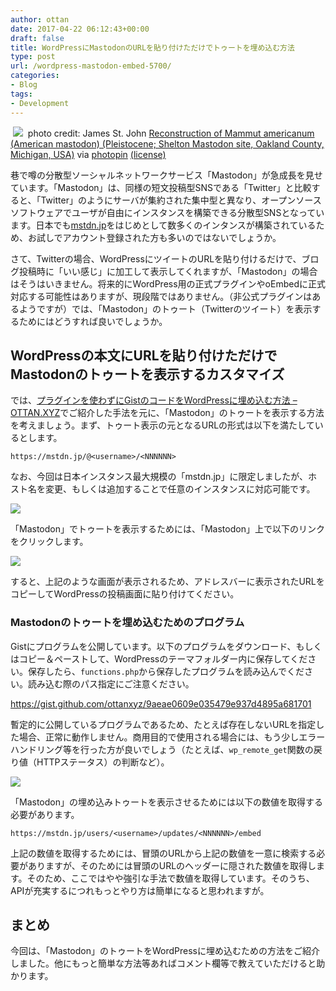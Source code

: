 ```yaml
---
author: ottan
date: 2017-04-22 06:12:43+00:00
draft: false
title: WordPressにMastodonのURLを貼り付けただけでトゥートを埋め込む方法
type: post
url: /wordpress-mastodon-embed-5700/
categories:
- Blog
tags:
- Development
---
```


 ![](/uploads/2017/04/170422-58faefe1b74dd.jpg)
 photo credit: James St. John [Reconstruction of Mammut americanum (American mastodon) (Pleistocene; Shelton Mastodon site, Oakland County, Michigan, USA)](http://www.flickr.com/photos/47445767@N05/32290915030) via [photopin](http://photopin.com) [(license)](https://creativecommons.org/licenses/by/2.0/) 



巷で噂の分散型ソーシャルネットワークサービス「Mastodon」が急成長を見せています。「Mastodon」は、同様の短文投稿型SNSである「Twitter」と比較すると、「Twitter」のようにサーバが集約された集中型と異なり、オープンソースソフトウェアでユーザが自由にインスタンスを構築できる分散型SNSとなっています。日本でも[mstdn.jp](https://mstdn.jp/)をはじめとして数多くのインタンスが構築されているため、お試しでアカウント登録された方も多いのではないでしょうか。





さて、Twitterの場合、WordPressにツイートのURLを貼り付けるだけで、ブログ投稿時に「いい感じ」に加工して表示してくれますが、「Mastodon」の場合はそうはいきません。将来的にWordPress用の正式プラグインやoEmbedに正式対応する可能性はありますが、現段階ではありません。（非公式プラグインはあるようですが）では、「Mastodon」のトゥート（Twitterのツイート）を表示するためにはどうすれば良いでしょうか。





## WordPressの本文にURLを貼り付けただけでMastodonのトゥートを表示するカスタマイズ





では、[プラグインを使わずにGistのコードをWordPressに埋め込む方法 – OTTAN.XYZ](/gist-wordpress-embed-6861/)でご紹介した手法を元に、「Mastodon」のトゥートを表示する方法を考えましょう。まず、トゥート表示の元となるURLの形式は以下を満たしているとします。




    
    https://mstdn.jp/@<username>/<NNNNNN>





なお、今回は日本インスタンス最大規模の「mstdn.jp」に限定しましたが、ホスト名を変更、もしくは追加することで任意のインスタンスに対応可能です。





![](/uploads/2017/04/170422-58faf25b2ce35.png)






「Mastodon」でトゥートを表示するためには、「Mastodon」上で以下のリンクをクリックします。





![](/uploads/2017/04/170422-58faf263537c6.png)






すると、上記のような画面が表示されるため、アドレスバーに表示されたURLをコピーしてWordPressの投稿画面に貼り付けてください。





### Mastodonのトゥートを埋め込むためのプログラム





Gistにプログラムを公開しています。以下のプログラムをダウンロード、もしくはコピー＆ペーストして、WordPressのテーマフォルダー内に保存してください。保存したら、`functions.php`から保存したプログラムを読み込んでください。読み込む際のパス指定にご注意ください。



https://gist.github.com/ottanxyz/9aeae0609e035479e937d4895a681701



暫定的に公開しているプログラムであるため、たとえば存在しないURLを指定した場合、正常に動作しません。商用目的で使用される場合には、もう少しエラーハンドリング等を行った方が良いでしょう（たとえば、`wp_remote_get`関数の戻り値（HTTPステータス）の判断など）。





![](/uploads/2017/04/170422-58faf2f3ae1a0.png)






「Mastodon」の埋め込みトゥートを表示させるためには以下の数値を取得する必要があります。




    
    https://mstdn.jp/users/<username>/updates/<NNNNNN>/embed





上記の数値を取得するためには、冒頭のURLから上記の数値を一意に検索する必要がありますが、そのためには冒頭のURLのヘッダーに隠された数値を取得します。そのため、ここではやや強引な手法で数値を取得しています。そのうち、APIが充実するにつれもっとやり方は簡単になると思われますが。





## まとめ





今回は、「Mastodon」のトゥートをWordPressに埋め込むための方法をご紹介しました。他にもっと簡単な方法等あればコメント欄等で教えていただけると助かります。
